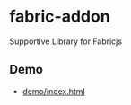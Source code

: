 # fabric-addon

Supportive Library for Fabricjs

## Demo

- [demo/index.html](https://rawgit.com/darron1217/fabric-addon/master/demo/index.html)
